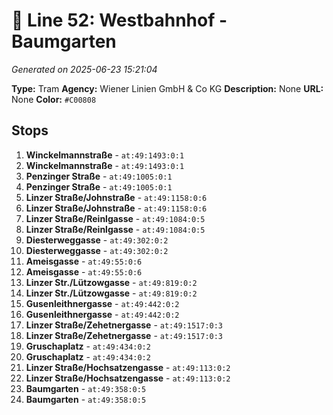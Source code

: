 # 🚊 Line 52: Westbahnhof - Baumgarten

*Generated on 2025-06-23 15:21:04*

**Type:** Tram
**Agency:** Wiener Linien GmbH & Co KG
**Description:** None
**URL:** None
**Color:** `#C00808`

## Stops

1. **Winckelmannstraße** - `at:49:1493:0:1`
2. **Winckelmannstraße** - `at:49:1493:0:1`
3. **Penzinger Straße** - `at:49:1005:0:1`
4. **Penzinger Straße** - `at:49:1005:0:1`
5. **Linzer Straße/Johnstraße** - `at:49:1158:0:6`
6. **Linzer Straße/Johnstraße** - `at:49:1158:0:6`
7. **Linzer Straße/Reinlgasse** - `at:49:1084:0:5`
8. **Linzer Straße/Reinlgasse** - `at:49:1084:0:5`
9. **Diesterweggasse** - `at:49:302:0:2`
10. **Diesterweggasse** - `at:49:302:0:2`
11. **Ameisgasse** - `at:49:55:0:6`
12. **Ameisgasse** - `at:49:55:0:6`
13. **Linzer Str./Lützowgasse** - `at:49:819:0:2`
14. **Linzer Str./Lützowgasse** - `at:49:819:0:2`
15. **Gusenleithnergasse** - `at:49:442:0:2`
16. **Gusenleithnergasse** - `at:49:442:0:2`
17. **Linzer Straße/Zehetnergasse** - `at:49:1517:0:3`
18. **Linzer Straße/Zehetnergasse** - `at:49:1517:0:3`
19. **Gruschaplatz** - `at:49:434:0:2`
20. **Gruschaplatz** - `at:49:434:0:2`
21. **Linzer Straße/Hochsatzengasse** - `at:49:113:0:2`
22. **Linzer Straße/Hochsatzengasse** - `at:49:113:0:2`
23. **Baumgarten** - `at:49:358:0:5`
24. **Baumgarten** - `at:49:358:0:5`